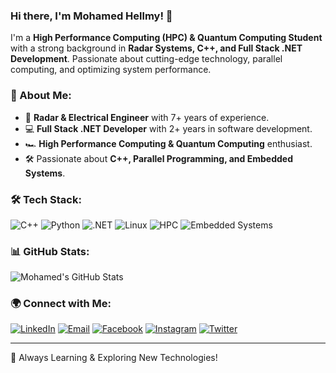 ### Hi there, I'm Mohamed Hellmy! 👋

I'm a **High Performance Computing (HPC) & Quantum Computing Student** with a strong background in **Radar Systems, C++, and Full Stack .NET Development**. Passionate about cutting-edge technology, parallel computing, and optimizing system performance.

### 🚀 About Me:
- 🎯 **Radar & Electrical Engineer** with 7+ years of experience.
- 💻 **Full Stack .NET Developer** with 2+ years in software development.
- 🏎️ **High Performance Computing & Quantum Computing** enthusiast.
- 🛠️ Passionate about **C++, Parallel Programming, and Embedded Systems**.

### 🛠 Tech Stack:
![C++](https://img.shields.io/badge/-C++-00599C?style=flat&logo=c%2B%2B&logoColor=white)
![Python](https://img.shields.io/badge/-Python-3776AB?style=flat&logo=python&logoColor=white)
![.NET](https://img.shields.io/badge/-.NET-512BD4?style=flat&logo=.net&logoColor=white)
![Linux](https://img.shields.io/badge/-Linux-FCC624?style=flat&logo=linux&logoColor=black)
![HPC](https://img.shields.io/badge/-High%20Performance%20Computing-blue?style=flat)
![Embedded Systems](https://img.shields.io/badge/-Embedded%20Systems-green?style=flat)

### 📊 GitHub Stats:
![Mohamed's GitHub Stats](https://github-readme-stats.vercel.app/api?username=MohamedHellmy&show_icons=true&theme=radical)

### 🌍 Connect with Me:
[![LinkedIn](https://img.shields.io/badge/-LinkedIn-0077B5?style=flat&logo=linkedin&logoColor=white)](https://linkedin.com/in/mohamed-hellmy)
[![Email](https://img.shields.io/badge/-Email-D14836?style=flat&logo=gmail&logoColor=white)](mailto:mohamedhellmy1010@gmail.com)
[![Facebook](https://img.shields.io/badge/-Facebook-1877F2?style=flat&logo=facebook&logoColor=white)](https://www.facebook.com/mohamed.hellmy.3)
[![Instagram](https://img.shields.io/badge/-Instagram-E4405F?style=flat&logo=instagram&logoColor=white)](https://www.instagram.com/mohamed_7ellmy/)
[![Twitter](https://img.shields.io/badge/-Twitter-1DA1F2?style=flat&logo=twitter&logoColor=white)](https://x.com/MohamedHellmy2)

---
🚀 Always Learning & Exploring New Technologies!
